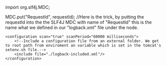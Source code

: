 

import org.slf4j.MDC;

MDC.put("RequestId", requestId); //Here is the trick, by putting the requestId into the the SLF4J MDC with name of "RequestId" this is the name what we defined in our "logback.xml" file under the <pattern> node.


<!-- scan for configuration modifications every 60 secs. -->
    <configuration scan="true" scanPeriod="60000 milliseconds">
        <!--Include a configuration file from an external folder. We get to root path from enviroment an variable which is set in the tomcat's setenv.sh file.-->
        <include file="./logback-included.xml"/> 
    </configuration>
    
    